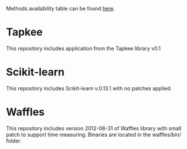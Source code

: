 Methods availability table can be found [here](availabile_methods.md).

Tapkee
======

This repository includes application from the Tapkee library v0.1

Scikit-learn
============

This repository includes Scikit-learn v.0.13.1 with no patches applied.

Waffles
=======

This repository includes version 2012-08-31 of Waffles library with small patch to support
time measuring. Binaries are located in the waffles/bin/ folder.
